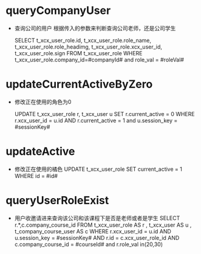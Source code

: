 queryCompanyUser
===
* 查询公司的用户 根据传入的参数来判断查询公司老师，还是公司学生
	
	SELECT
	t_xcx_user_role.id,
	t_xcx_user_role.role_name,
	t_xcx_user_role.role_headimg,
	t_xcx_user_role.xcx_user_id,
	t_xcx_user_role.sign
	FROM
	t_xcx_user_role
	WHERE
	t_xcx_user_role.company_id=#companyId#
	and  role_val = #roleVal#

	
updateCurrentActiveByZero
===
* 修改正在使用的角色为0

	UPDATE t_xcx_user_role r,
	t_xcx_user u 
	SET r.current_active = 0
	WHERE
	r.xcx_user_id = u.id
	AND r.current_active = 1 
	and u.session_key = #sessionKey#
	
updateActive
===
* 修改正在使用的橘色
	UPDATE t_xcx_user_role 
	SET current_active = 1
	WHERE
	id = #id# 
	
queryUserRoleExist
===
* 用户收邀请进来查询该公司和该课程下是否是老师或者是学生
	SELECT
	r.*,c.company_course_id
	FROM
	t_xcx_user_role AS r ,
	t_xcx_user AS u ,
	t_company_course_user AS c
	WHERE
	r.xcx_user_id = u.id AND
	u.session_key = #sessionKey# AND
	r.id = c.xcx_user_role_id AND
	c.company_course_id = #courseId# 
	and  r.role_val in(20,30)
	
